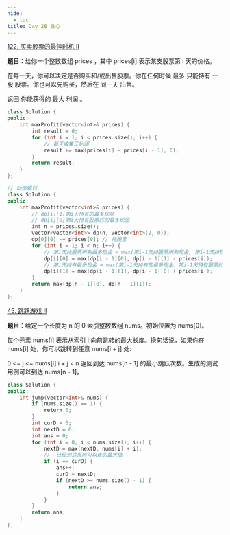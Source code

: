 ```yaml
---
hide:
  - toc
title: Day 28 贪心
---
```


[122. 买卖股票的最佳时机 II](https://leetcode.cn/problems/best-time-to-buy-and-sell-stock-ii/)

**题目**：给你一个整数数组 prices ，其中 prices[i] 表示某支股票第 i 天的价格。

在每一天，你可以决定是否购买和/或出售股票。你在任何时候 最多 只能持有 一股 股票。你也可以先购买，然后在 同一天 出售。

返回 你能获得的 最大 利润 。

```cpp
class Solution {
public:
    int maxProfit(vector<int>& prices) {
        int result = 0;
        for (int i = 1; i < prices.size(); i++) {
            // 每天收集正利润
            result += max(prices[i] - prices[i - 1], 0);
        }
        return result;
    }
};

// 动态规划
class Solution {
public:
    int maxProfit(vector<int>& prices) {
        // dp[i][1]第i天持有的最多现金
        // dp[i][0]第i天持有股票后的最多现金
        int n = prices.size();
        vector<vector<int>> dp(n, vector<int>(2, 0));
        dp[0][0] -= prices[0]; // 持股票
        for (int i = 1; i < n; i++) {
            // 第i天持股票所剩最多现金 = max(第i-1天持股票所剩现金, 第i-1天持现金-买第i天的股票)
            dp[i][0] = max(dp[i - 1][0], dp[i - 1][1] - prices[i]);
            // 第i天持有最多现金 = max(第i-1天持有的最多现金，第i-1天持有股票的最多现金+第i天卖出股票)
            dp[i][1] = max(dp[i - 1][1], dp[i - 1][0] + prices[i]);
        }
        return max(dp[n - 1][0], dp[n - 1][1]);
    }
};
```

[45. 跳跃游戏 II](https://leetcode.cn/problems/jump-game-ii/)

**题目**：给定一个长度为 n 的 0 索引整数数组 nums。初始位置为 nums[0]。

每个元素 nums[i] 表示从索引 i 向前跳转的最大长度。换句话说，如果你在 nums[i] 处，你可以跳转到任意 nums[i + j] 处:

0 <= j <= nums[i] 
i + j < n
返回到达 nums[n - 1] 的最小跳跃次数。生成的测试用例可以到达 nums[n - 1]。

```cpp
class Solution {
public:
    int jump(vector<int>& nums) {
        if (nums.size() == 1) {
            return 0;
        }
        int curD = 0;
        int nextD = 0;
        int ans = 0;
        for (int i = 0; i < nums.size(); i++) {
            nextD = max(nextD, nums[i] + i);
            //  已经到达当前可以走的最大值
            if (i == curD) {
                ans++;
                curD = nextD;
                if (nextD >= nums.size() - 1) {
                    return ans;
                }
            }
        }
        return ans;
    }
};
```